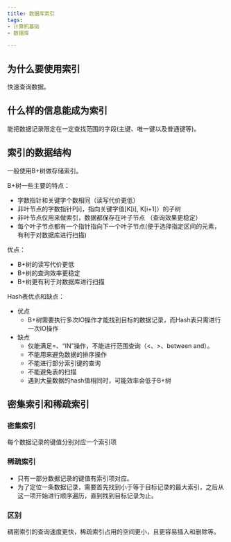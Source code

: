 ```yaml
---
title: 数据库索引
tags:
- 计算机基础
- 数据库

---
```


## 为什么要使用索引

快速查询数据。

## 什么样的信息能成为索引

能把数据记录限定在一定查找范围的字段(主键、唯一键以及普通键等)。

## 索引的数据结构

一般使用B+树做存储索引。

B+树一些主要的特点：

- 字数指针和关键字个数相同（读写代价更低）
- 非叶节点的字数指针P[i]，指向关键字值[K[i], K[i+1]）的子树
- 非叶节点仅用来做索引，数据都保存在叶子节点 （查询效果更稳定）
- 每个叶子节点都有一个指针指向下一个叶子节点(便于选择指定区间的元素，有利于对数据库进行扫描)

优点：

- B+树的读写代价更低
- B+树的查询效率更稳定
- B+树更有利于对数据库进行扫描

Hash表优点和缺点：
- 优点
  - B+树需要执行多次IO操作才能找到目标的数据记录，而Hash表只需进行一次IO操作
- 缺点
  - 仅能满足=、“IN”操作，不能进行范围查询（<、>、between and）。
  - 不能用来避免数据的排序操作
  - 不能进行部分索引键的查询
  - 不能避免表的扫描
  - 遇到大量数据的hash值相同时，可能效率会低于B+树

## 密集索引和稀疏索引

### 密集索引

每个数据记录的键值分别对应一个索引项

### 稀疏索引

- 只有一部分数据记录的键值有索引项对应。
- 为了定位一条数据记录，需要首先找到小于等于目标记录的最大索引，之后从这一项开始进行顺序遍历，直到找到目标记录为止。

### 区别

稠密索引的查询速度更快，稀疏索引占用的空间更小，且更容易插入和删除等。
